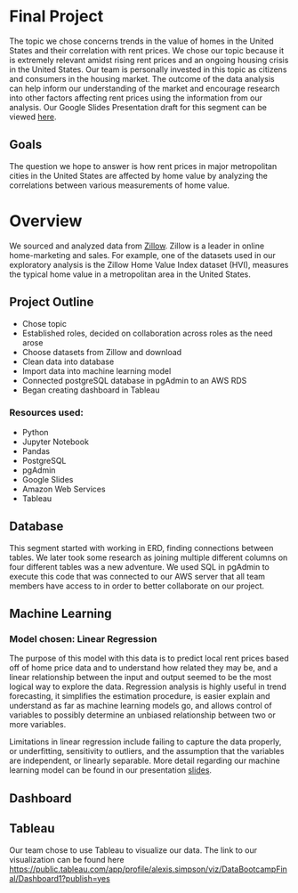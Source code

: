 # Final Project

The topic we chose concerns trends in the value of homes in the United States and their correlation with rent prices. We chose our topic because it is extremely relevant amidst rising rent prices and an ongoing housing crisis in the United States. Our team is personally invested in this topic as citizens and consumers in the housing market. The outcome of the data analysis can help inform our understanding of the market and encourage research into other factors affecting rent prices using the information from our analysis. Our Google Slides Presentation draft for this segment can be viewed [here](https://docs.google.com/presentation/d/1LMMaxSyZR0QWz_Q7Y-8rrCq-LdCCa8ve6mMGS32Ybpg/edit?usp=sharing). 

## Goals
The question we hope to answer is how rent prices in major metropolitan cities in the United States are affected by home value by analyzing the correlations between various measurements of home value.

# Overview
We sourced and analyzed data from [Zillow](https://www.zillow.com/research/data/). Zillow is a leader in online home-marketing and sales. For example, one of the datasets used in our exploratory analysis is the Zillow Home Value Index dataset (HVI), measures the typical home value in a metropolitan area in the United States.

## Project Outline
- Chose topic
- Established roles, decided on collaboration across roles as the need arose
- Choose datasets from Zillow and download
- Clean data into database
- Import data into machine learning model
- Connected postgreSQL database in pgAdmin to an AWS RDS 
- Began creating dashboard in Tableau

### Resources used: 
- Python 
- Jupyter Notebook
- Pandas
- PostgreSQL
- pgAdmin
- Google Slides
- Amazon Web Services
- Tableau

## Database
This segment started with working in ERD, finding connections between tables. We later took some research as joining multiple different columns on four different tables was a new adventure. We used SQL in pgAdmin to execute this code that was connected to our AWS server that all team members have access to in order to better collaborate on our project.

## Machine Learning
### Model chosen: Linear Regression

The purpose of this model with this data is to predict local rent prices based off of home price data and to understand how related they may be, and a linear relationship between the input and output seemed to be the most logical way to explore the data. Regression analysis is highly useful in trend forecasting, it simplifies the estimation procedure, is easier explain and understand as far as machine learning models go, and allows control of variables to possibly determine an unbiased relationship between two or more variables.

Limitations in linear regression include failing to capture the data properly, or underfitting, sensitivity to outliers, and the assumption that the variables are independent, or linearly separable. More detail regarding our machine learning model can be found in our presentation [slides](https://docs.google.com/presentation/d/1LMMaxSyZR0QWz_Q7Y-8rrCq-LdCCa8ve6mMGS32Ybpg/edit?usp=sharing).

## Dashboard
## Tableau
Our team chose to use Tableau to visualize our data. The link to our visualization can be found here https://public.tableau.com/app/profile/alexis.simpson/viz/DataBootcampFinal/Dashboard1?publish=yes 

